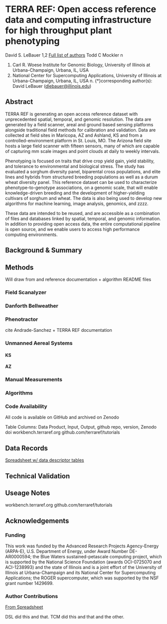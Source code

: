 # TERRA REF: Open access reference data and computing infrastructure for high throughput plant phenotyping

David S. LeBauer 1,2 
[Full list of authors](https://docs.google.com/spreadsheets/d/1FnaeJZ1A6r1fa3UvhfczMLKh5CWaSMErBRw4vTKgPe8/edit#gid=1569331325)
Todd C Mockler n

1. Carl R. Woese Institute for Genomic Biology, University of Illinois at Urbana-Champaign, Urbana, IL, USA 
2. National Center for Supercomputing Applications, University of Illinois at Urbana-Champaign, Urbana, IL, USA 
n. 
{*}corresponding author(s): David LeBauer (dlebauer@illinois.edu)

## Abstract

TERRA REF is generating an open access reference dataset with unprecedented spatial, temporal, and genomic resolution. The data are generated by a field scanner, areal and ground based sensing platforms alongside traditional field methods for calibration and validation. Data are collected at field sites in Maricopa, AZ and Ashland, KS and from a controlled-environment platform in St. Louis, MO. The Arizona field site hosts a large field scanner with fifteen sensors, many of which are capable of capturing mm scale images and point clouds at daily to weekly intervals.

Phenotyping is focused on traits that drive crop yield gain, yield stability, and tolerance to environmental and biological stress. The study has evaluated a sorghum diversity panel, biparental cross populations, and elite lines and hybrids from structured breeding populations as well as a durum wheat diversity panel. This reference dataset can be used to characterize phenotype-to-genotype associations, on a genomic scale, that will enable knowledge-driven breeding and the development of higher-yielding cultivars of sorghum and wheat. The data is also being used to develop new algorithms for machine learning, image analysis, genomics, and zzzz. 

These data are intended to be reused, and are accessible as a combination of files and databases linked by spatial, temporal, and genomic information. In addition to providing open access data, the entire computational pipeline is open source, and we enable users to access high performance computing environments.

## Background & Summary

## Methods

Will draw from and reference documentation + algorithm README files

### Field Scanalyzer

### Danforth Bellweather

### Phenotractor

cite Andrade-Sanchez + TERRA REF documentation

### Unmanned Aereal Systems

#### KS

#### AZ

### Manual Measurements


### Algorithms

### Code Availability

All code is available on GitHub and archived on Zenodo

Table Columns: Data Product, Input, Output, github repo, version, Zenodo doi
workbench.terraref.org
github.com/terraref/tutorials

## Data Records

[Spreadsheet w/ data descriptor tables](https://docs.google.com/spreadsheets/d/1x8RERN_ecjMvaK0NynMfdnKiuXMKPSf_zrboaSzbBGM/edit#gid=2088455634)

## Technical Validation

## Useage Notes


workbench.terraref.org
github.com/terraref/tutorials

## Acknowledgements

### Funding

This work was funded by 
  the Advanced Research Projects Agency-Energy (ARPA-E), U.S. Department of Energy, under Award Number DE-AR0000594; 
  the Blue Waters sustained-petascale computing project, which is supported by the National Science Foundation (awards OCI-0725070 and ACI-1238993) and the state of Illinois and is a joint effort of the University of Illinois at Urbana-Champaign and its National Center for Supercomputing Applications;
  the ROGER supercomputer, which was supported by the NSF grant number 1429699.
  
### Author Contributions
 
[From Spreadsheet](https://docs.google.com/spreadsheets/d/1FnaeJZ1A6r1fa3UvhfczMLKh5CWaSMErBRw4vTKgPe8/edit#gid=1569331325)

DSL did this and that. 
TCM did this and that and the other. 
